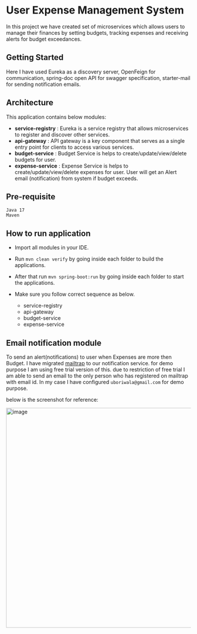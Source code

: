 # User Expense Management System
In this project we have created set of microservices which allows users to manage their finances by setting budgets, tracking expenses and
receiving alerts for budget exceedances.

## Getting Started
Here I have used Eureka as a discovery server, OpenFeign for communication, spring-doc open API for swagger specification, starter-mail for sending notification emails.

## Architecture
This application contains below modules:

- **service-registry** : Eureka is a service registry that allows microservices to register and discover other services.
- **api-gateway** : API gateway is a key component that serves as a single entry point for clients to access various services.
- **budget-service** : Budget Service is helps to create/update/view/delete budgets for user.
- **expense-service** : Expense Service is helps to create/update/view/delete expenses for user. User will get an Alert email (notification) from system if budget exceeds.

## Pre-requisite
    Java 17
    Maven

## How to run application 
- Import all modules in your IDE.
- Run `mvn clean verify` by going inside each folder to build the applications.
- After that run `mvn spring-boot:run` by going inside each folder to start the applications.
- Make sure you follow correct sequence as below.

    * service-registry
    * api-gateway
    * budget-service
    * expense-service
      
##  Email notification module
To send an alert(notifications) to user when Expenses are more then Budget.
I have migrated [mailtrap](https://mailtrap.io/) to our notification service. for demo purpose I am using free trial version of this. due to restriction of free trial I am able to send an email to the only person who has registered on mailtrap with email id. In my case I have configured `uboriwala@gmail.com` for demo purpose.

below is the screenshot for reference:

<img width="598" alt="image" src="https://github.com/user-attachments/assets/4cbc4e4e-5fe8-4c28-9f60-4e23e61e042d">


